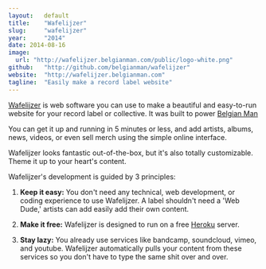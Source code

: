 ```yaml
---
layout:   default
title:    "Wafelijzer"
slug:     "wafelijzer"
year:     "2014"
date: 2014-08-16
image:
  url: "http://wafelijzer.belgianman.com/public/logo-white.png"
github:   "http://github.com/belgianman/wafelijzer"
website:  "http://wafelijzer.belgianman.com"
tagline:  "Easily make a record label website"
---
```

[Wafelijzer](http://wafelijzer.belgianman.com) is web software you can use to make a beautiful and easy-to-run website for your record label or collective. It was built to power [Belgian Man](http://www.belgianman.com)

You can get it up and running in 5 minutes or less, and add artists, albums, news, videos, or even sell merch using the simple online interface.

Wafelijzer looks fantastic out-of-the-box, but it's also totally customizable. Theme it up to your heart's content.

Wafelijzer's development is guided by 3 principles:

1.    **Keep it easy:** You don't need any technical, web development, or coding experience to use Wafelijzer. A label shouldn't need a 'Web Dude,' artists can add easily add their own content.

2.    **Make it free:** Wafelijzer is designed to run on a free [Heroku](http://heroku.com) server.

3.    **Stay lazy:** You already use services like bandcamp, soundcloud, vimeo, and youtube. Wafelijzer automatically pulls your content from these services so you don't have to type the same shit over and over.
